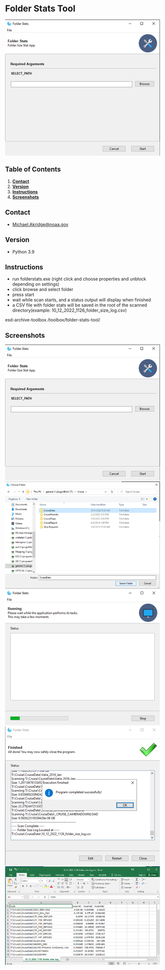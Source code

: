 # Folder Stats Tool
![](./_docs/s1.png "")
## Table of Contents
1. **[Contact](#contact)**
3. **[Version](#version)**
4. **[Instructions](#instructions)**
5. **[Screenshots](#screenshots)**

## Contact
*  Michael.Akridge@noaa.gov

## Version
*  Python 3.9


## Instructions
* run folderstats.exe (right click and choose properties and unblock depending on settings)
* click browse and select folder
* press start
* wait while scan starts, and a status output will display when finished
* a CSV file with folder stats will be saved in the root of the scanned directory(example: 10_12_2022_1126_folder_size_log.csv)

esd-archive-toolbox
/toolbox/folder-stats-tool/

## Screenshots
![](./_docs/s1.png "")
![](./_docs/s2.png "")
![](./_docs/s3.png "")
![](./_docs/s4.png "")
![](./_docs/s5.png "")



